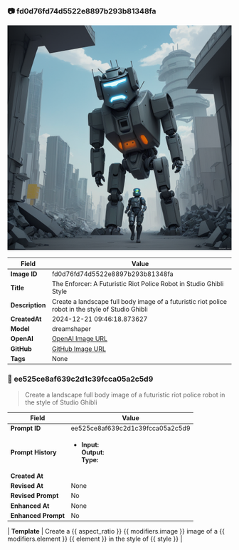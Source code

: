 

### 📷 fd0d76fd74d5522e8897b293b81348fa 


![data.id](./fd0d76fd74d5522e8897b293b81348fa.jpg)


| Field          | Value                                                                                                                     |
|----------------|---------------------------------------------------------------------------------------------------------------------------|
| **Image ID**             | fd0d76fd74d5522e8897b293b81348fa                                                                                                             |
| **Title**           | The Enforcer: A Futuristic Riot Police Robot in Studio Ghibli Style                                                                                                       |
| **Description**           | Create a landscape full body image of a futuristic riot police robot in the style of Studio Ghibli                                                                                                       |
| **CreatedAt**        | 2024-12-21 09:46:18.873627                                                                                                        |
| **Model**        | dreamshaper                                                                                                        |
| **OpenAI**         | [OpenAI Image URL](http://192.168.1.85:8081/generated-images/b642330518481.png)                                                                                |
| **GitHub**         | [GitHub Image URL](https://raw.githubusercontent.com/Caneta-Silva/GODZ/refs/heads/main/images/fd0d76fd74d5522e8897b293b81348fa/fd0d76fd74d5522e8897b293b81348fa.jpg)                                                                                |
| **Tags**       | None                                                                                                                   |

### 📜 ee525ce8af639c2d1c39fcca05a2c5d9

> Create a landscape full body image of a futuristic riot police robot in the style of Studio Ghibli

| Field          | Value                                                                                                                                                                      |
|----------------|----------------------------------------------------------------------------------------------------------------------------------------------------------------------------|
| **Prompt ID**  | ee525ce8af639c2d1c39fcca05a2c5d9                                                                                                                                                            |
| **Prompt History** | <ul><li>**Input:**  <br> **Output:**  <br> **Type:** </li></ul> |
| **Created At** |                                                                                                                                                    |
| **Revised At** | None                                                                                                                                                   |
| **Revised Prompt** | No                                                                                                                                                                      |
| **Enhanced At** | None                                                                                                                                                  |
| **Enhanced Prompt** | No                                                                                                                                                                    |

| **Template**   | Create a {{ aspect_ratio }} {{ modifiers.image }} image of a {{ modifiers.element }} {{ element }} in the style of {{ style }}                                                                                                                                           |


